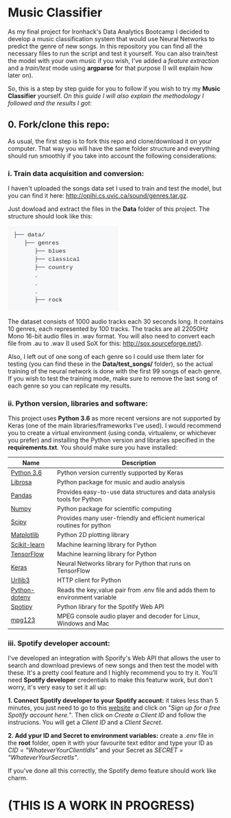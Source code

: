 # Music Classifier

As my final project for Ironhack's Data Analytics Bootcamp I decided to develop a music classification system that would use Neural Networks to predict the genre of new songs. In this repository you can find all the necessary files to run the script and test it yourself. You can also train/test the model with your own music if you wish, I've added a *feature extraction* and a *train/test* mode using **argparse** for that purpose (I will explain how later on).

So, this is a step by step guide for you to follow if you wish to try my **Music Classifier** yourself. *On this guide I will also explain the methodology I followed and the results I got*:

## 0. Fork/clone this repo:
As usual, the first step is to fork this repo and clone/download it on your computer. That way you will have the same folder structure and everything should run smoothly if you take into account the following considerations:

### i. Train data acquisition and conversion:

I haven't uploaded the songs data set I used to train and test the model, but you can find it here: http://opihi.cs.uvic.ca/sound/genres.tar.gz.

Just dowload and extract the files in the **Data** folder of this project. The structure should look like this:

![file_structure](./for_md/0_file_structure.png)

The dataset consists of 1000 audio tracks each 30 seconds long. It contains 10 genres, each represented by 100 tracks. The tracks are all 22050Hz Mono 16-bit audio files in .wav format. You will also need to convert each file from .au to .wav (I used SoX for this: http://sox.sourceforge.net/).

Also, I left out of one song of each genre so I could use them later for testing (you can find these in the **Data/test_songs/** folder), so the actual training of the neural network is done with the first 99 songs of each genre. If you wish to test the training mode, make sure to remove the last song of each genre so you can replicate my results.

### ii. Python version, libraries and software:

This project uses **Python 3.6** as more recent versions are not supported by Keras (one of the main libraries/frameworks I've used). I would recommend you to create a virtual environment (using conda, virtualenv, or whichever you prefer) and installing the Python version and libraries specified in the **requirements.txt**. You should make sure you have installed:

|  Name 	|  Description 	|
|---	|---	|
|   [Python 3.6](https://www.python.org/downloads/release/python-369/)	|   Python version currently supported by Keras	|
|   [Librosa](https://librosa.github.io/librosa/)	|   Python package for music and audio analysis	|
|   [Pandas](https://pandas.pydata.org/)	|   Provides easy-to-use data structures and data analysis tools for Python	|
|  [Numpy](https://numpy.org/)	|   Python package for scientific computing	|
|   [Scipy](https://www.scipy.org/)	|   Provides many user-friendly and efficient numerical routines for python 	|
|   [Matplotlib](https://matplotlib.org/)	|   Python 2D plotting library	|
|   [Scikit-learn](https://scikit-learn.org/stable/)	|   Machine learning library for Python	|
|   [TensorFlow](https://www.tensorflow.org/)	|   Machine learning library for Python	|
|   [Keras](https://keras.io/)	|   Neural Networks library for Python that runs on TensorFlow	|
|   [Urllib3](https://urllib3.readthedocs.io/en/latest/)	|   HTTP client for Python	|
|   [Python-dotenv](https://pypi.org/project/python-dotenv/)	|   Reads the key,value pair from .env file and adds them to environment variable	|
|   [Spotipy](https://spotipy.readthedocs.io/en/latest/)	|   Python library for the Spotify Web API	|
|   [mpg123](https://www.mpg123.de/index.shtml)	|   MPEG console audio player and decoder for Linux, Windows and Mac	|

### iii. Spotify developer account:

I've developed an integration with Sporify's Web API that allows the user to search and download previews of new songs and then test the model with these. It's a pretty cool feature and I highly recommend you to try it. You'll need **Spotify developer** credentials to make this featurw work, but don't worry, it's very easy to set it all up:

**1. Connect Spotify developer to your Spotify account:** it takes less than 5 minutes, you just need to go to this [website](https://developer.spotify.com/dashboard/) and click on *"Sign up for a free Spotify account here."*. Then click on *Create a Client ID* and follow the instrucions. You will get a *Client ID* and a *Client Secret*.

**2. Add ypur ID and Secret to environment variables:** create a *.env* file in the **root** folder, open it with your favourite text editor and type your ID as *CID = "WhateverYourClientIdIs"* and your Secret as *SECRET = "WhateverYourSecretIs"*.

If you've done all this correctly, the Spotify demo feature should work like charm.

# (THIS IS A WORK IN PROGRESS)





